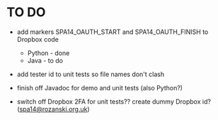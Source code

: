 # TO DO
- add markers SPA14_OAUTH_START and SPA14_OAUTH_FINISH to Dropbox code
  - Python - done
  - Java - to do
- add tester id to unit tests so file names don't clash

- finish off Javadoc for demo and unit tests (also Python?)
- switch off Dropbox 2FA for unit tests?? create dummy Dropbox id? (spa14@rozanski.org.uk)
